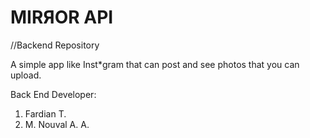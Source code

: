 # MIRЯOR API

//Backend Repository

A simple app like Inst\*gram that can post and see photos that you can upload.

Back End Developer:

1. Fardian T.
2. M. Nouval A. A.
